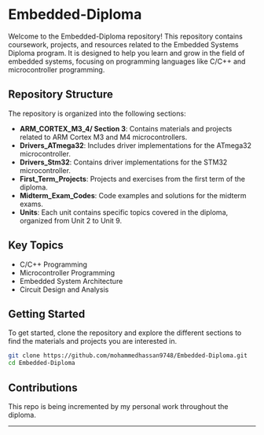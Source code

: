 # Embedded-Diploma

Welcome to the Embedded-Diploma repository! This repository contains coursework, projects, and resources related to the Embedded Systems Diploma program. It is designed to help you learn and grow in the field of embedded systems, focusing on programming languages like C/C++ and microcontroller programming.

## Repository Structure

The repository is organized into the following sections:

- **ARM_CORTEX_M3_4/ Section 3**: Contains materials and projects related to ARM Cortex M3 and M4 microcontrollers.
- **Drivers_ATmega32**: Includes driver implementations for the ATmega32 microcontroller.
- **Drivers_Stm32**: Contains driver implementations for the STM32 microcontroller.
- **First_Term_Projects**: Projects and exercises from the first term of the diploma.
- **Midterm_Exam_Codes**: Code examples and solutions for the midterm exams.
- **Units**: Each unit contains specific topics covered in the diploma, organized from Unit 2 to Unit 9.

## Key Topics

- C/C++ Programming
- Microcontroller Programming
- Embedded System Architecture
- Circuit Design and Analysis

## Getting Started

To get started, clone the repository and explore the different sections to find the materials and projects you are interested in.

```bash
git clone https://github.com/mohammedhassan9748/Embedded-Diploma.git
cd Embedded-Diploma
```

## Contributions

This repo is being incremented by my personal work throughout the diploma.

---
